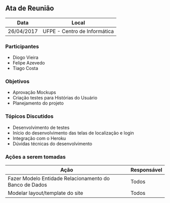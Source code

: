 ## Ata de Reunião

Data         | Local
------------ | -------------
26/04/2017   | UFPE - Centro de Informática


### Participantes

* Diogo Vieira
* Felipe Azevedo
* Tiago Costa


### Objetivos

* Aprovação Mockups
* Criação testes para Histórias do Usuário
* Planejamento do projeto

### Tópicos Discutidos

* Desenvolvimento de testes
* Início do desenvolvimento das telas de localização e login
* Integração com o Heroku
* Dúvidas técnicas do desenvolvimento

### Ações a serem tomadas

Ação         | Responsável   
------------ | ------------- 
Fazer Modelo Entidade Relacionamento do Banco de Dados | Todos
Modelar layout/template do site | Todos


